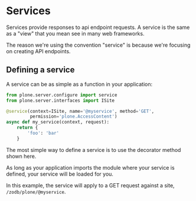 # Services

Services provide responses to api endpoint requests. A service is the same as
a "view" that you mean see in many web frameworks.

The reason we're using the convention "service" is because we're focusing on
creating API endpoints.


## Defining a service

A service can be as simple as a function in your application:

```python
from plone.server.configure import service
from plone.server.interfaces import ISite

@service(context=ISite, name='@myservice', method='GET',
         permission='plone.AccessContent')
async def my_service(context, request):
    return {
        'foo': 'bar'
    }
```

The most simple way to define a service is to use the decorator method shown here.

As long as your application imports the module where your service is defined,
your service will be loaded for you.

In this example, the service will apply to a GET request against a site,
`/zodb/plone/@myservice`.
